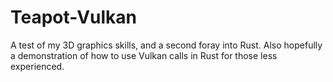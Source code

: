 # Teapot-Vulkan
A test of my 3D graphics skills, and a second foray into Rust. Also hopefully a demonstration of how to use Vulkan calls in Rust for those less experienced.
